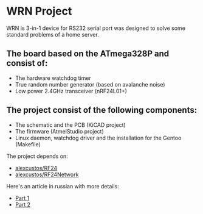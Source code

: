 # WRN Project

WRN is 3-in-1 device for RS232 serial port was designed to solve some standard problems of a home server.

## The board based on the ATmega328P and consist of:

* The hardware watchdog timer
* True random number generator (based on avalanche noise)
* Low power 2.4GHz transceiver (nRF24L01+)

## The project consist of the following components:

* The schematic and the PCB (KiCAD project)
* The firmware (AtmelStudio project)
* Linux daemon, watchdog driver and the installation for the Gentoo (Makefile)

The project depends on:
* [alexcustos/RF24](https://github.com/alexcustos/RF24)
* [alexcustos/RF24Network](https://github.com/alexcustos/RF24Network)

Here's an article in russian with more details:
* [Part 1](https://geektimes.ru/post/275912/)
* [Part 2](https://habrahabr.ru/post/300968/)

